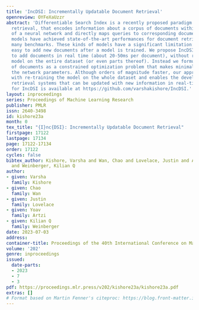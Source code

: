 ```yaml
---
title: 'IncDSI: Incrementally Updatable Document Retrieval'
openreview: OYFeXaUzzr
abstract: 'Differentiable Search Index is a recently proposed paradigm for document
  retrieval, that encodes information about a corpus of documents within the parameters
  of a neural network and directly maps queries to corresponding documents. These
  models have achieved state-of-the-art performances for document retrieval across
  many benchmarks. These kinds of models have a significant limitation: it is not
  easy to add new documents after a model is trained. We propose IncDSI, a method
  to add documents in real time (about 20-50ms per document), without retraining the
  model on the entire dataset (or even parts thereof). Instead we formulate the addition
  of documents as a constrained optimization problem that makes minimal changes to
  the network parameters. Although orders of magnitude faster, our approach is competitive
  with re-training the model on the whole dataset and enables the development of document
  retrieval systems that can be updated with new information in real-time. Our code
  for IncDSI is available at https://github.com/varshakishore/IncDSI.'
layout: inproceedings
series: Proceedings of Machine Learning Research
publisher: PMLR
issn: 2640-3498
id: kishore23a
month: 0
tex_title: "{I}nc{DSI}: Incrementally Updatable Document Retrieval"
firstpage: 17122
lastpage: 17134
page: 17122-17134
order: 17122
cycles: false
bibtex_author: Kishore, Varsha and Wan, Chao and Lovelace, Justin and Artzi, Yoav
  and Weinberger, Kilian Q
author:
- given: Varsha
  family: Kishore
- given: Chao
  family: Wan
- given: Justin
  family: Lovelace
- given: Yoav
  family: Artzi
- given: Kilian Q
  family: Weinberger
date: 2023-07-03
address: 
container-title: Proceedings of the 40th International Conference on Machine Learning
volume: '202'
genre: inproceedings
issued:
  date-parts:
  - 2023
  - 7
  - 3
pdf: https://proceedings.mlr.press/v202/kishore23a/kishore23a.pdf
extras: []
# Format based on Martin Fenner's citeproc: https://blog.front-matter.io/posts/citeproc-yaml-for-bibliographies/
---
```

